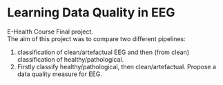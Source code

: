 # Learning Data Quality in EEG  
E-Health Course Final project.  
The aim of this project was to compare two different pipelines: 
  1. classification of clean/artefactual EEG and then (from clean) classification of healthy/pathological.
  2. Firstly classify healthy/pathological, then clean/artefactual. Propose a data quality measure for EEG.
